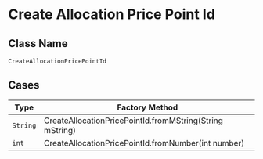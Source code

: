 
# Create Allocation Price Point Id

## Class Name

`CreateAllocationPricePointId`

## Cases

| Type | Factory Method |
|  --- | --- |
| `String` | CreateAllocationPricePointId.fromMString(String mString) |
| `int` | CreateAllocationPricePointId.fromNumber(int number) |

